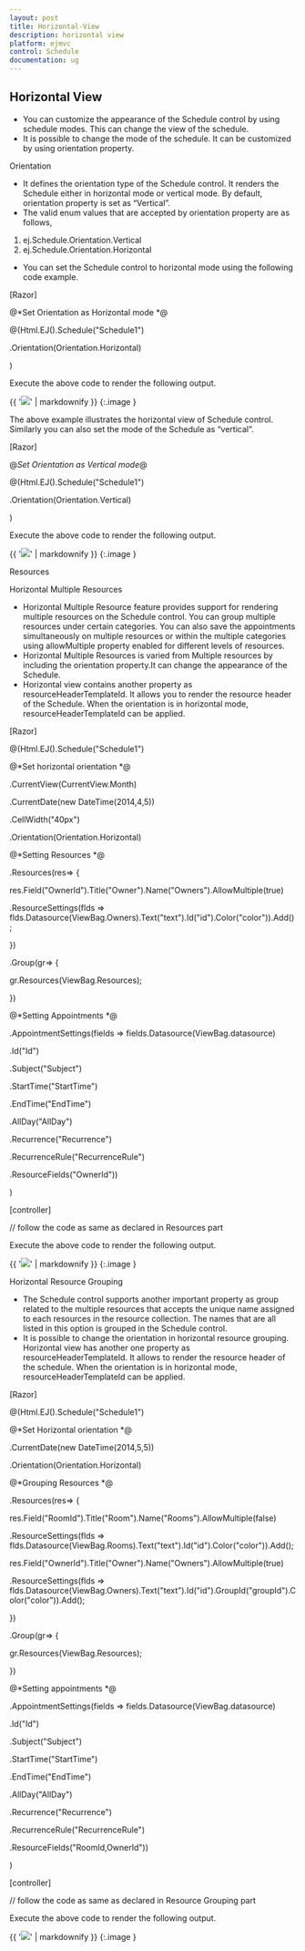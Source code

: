```yaml
---
layout: post
title: Horizontal-View
description: horizontal view
platform: ejmvc
control: Schedule
documentation: ug
---
```


## Horizontal View

* You can customize the appearance of the Schedule control by using schedule modes. This can change the view of the schedule. 
* It is possible to change the mode of the schedule. It can be customized by using orientation property.



Orientation

* It defines the orientation type of the Schedule control. It renders the Schedule  either in horizontal mode or vertical mode. By default, orientation property is set as “Vertical”. 
* The valid enum values that are accepted by orientation property are as follows,
1. ej.Schedule.Orientation.Vertical
2. ej.Schedule.Orientation.Horizontal
* You can set the Schedule control to horizontal mode using the following code example.



[Razor]



@*Set Orientation as Horizontal mode *@

@(Html.EJ().Schedule("Schedule1")

.Orientation(Orientation.Horizontal)

)



Execute the above code to render the following output.



{{ '![](Horizontal-View_images/Horizontal-View_img1.png)' | markdownify }}
{:.image }


The above example illustrates the horizontal view of Schedule control. Similarly you can also set the mode of the Schedule as “vertical”.



[Razor]



@*Set Orientation as Vertical mode*@

@(Html.EJ().Schedule("Schedule1")

.Orientation(Orientation.Vertical)

)



Execute the above code to render the following output.

{{ '![](Horizontal-View_images/Horizontal-View_img2.png)' | markdownify }}
{:.image }


Resources

Horizontal Multiple Resources

* Horizontal Multiple Resource feature provides support for rendering multiple resources on the Schedule control. You can group multiple resources under certain categories. You can also save the appointments simultaneously on multiple resources or within the multiple categories using allowMultiple property enabled for different levels of resources.
* Horizontal Multiple Resources is varied from Multiple resources by including the orientation property.It can change the appearance of the Schedule.
* Horizontal view contains another property as resourceHeaderTemplateId. It allows you to render the resource header of the Schedule. When the orientation is in horizontal mode, resourceHeaderTemplateId can be applied.



[Razor]

@(Html.EJ().Schedule("Schedule1")

@*Set horizontal orientation *@

.CurrentView(CurrentView.Month)

.CurrentDate(new DateTime(2014,4,5))

.CellWidth("40px")

.Orientation(Orientation.Horizontal)

@*Setting Resources *@

.Resources(res=> {

res.Field("OwnerId").Title("Owner").Name("Owners").AllowMultiple(true)

.ResourceSettings(flds => flds.Datasource(ViewBag.Owners).Text("text").Id("id").Color("color")).Add();

})

.Group(gr=> {

gr.Resources(ViewBag.Resources);

})

@*Setting Appointments *@

.AppointmentSettings(fields => fields.Datasource(ViewBag.datasource)

.Id("Id")

.Subject("Subject")

.StartTime("StartTime")

.EndTime("EndTime")

.AllDay("AllDay")

.Recurrence("Recurrence")

.RecurrenceRule("RecurrenceRule")

.ResourceFields("OwnerId"))



)



[controller]

// follow the code as same as declared in Resources part



Execute the above code to render the following output.

{{ '![](Horizontal-View_images/Horizontal-View_img3.png)' | markdownify }}
{:.image }


Horizontal Resource Grouping

* The Schedule control supports another important property as group related to the multiple resources that accepts the unique name assigned to each resources in the resource collection. The names that are all listed in this option is grouped in the Schedule control.
* It is possible to change the orientation in horizontal resource grouping. Horizontal view has another one property as resourceHeaderTemplateId. It allows to render the resource header of the schedule. When the orientation is in horizontal mode, resourceHeaderTemplateId can be applied.



[Razor]



@(Html.EJ().Schedule("Schedule1")

@*Set Horizontal orientation *@

.CurrentDate(new DateTime(2014,5,5))

.Orientation(Orientation.Horizontal)

@*Grouping Resources *@

.Resources(res=> {

res.Field("RoomId").Title("Room").Name("Rooms").AllowMultiple(false)

.ResourceSettings(flds => flds.Datasource(ViewBag.Rooms).Text("text").Id("id").Color("color")).Add();

res.Field("OwnerId").Title("Owner").Name("Owners").AllowMultiple(true)

.ResourceSettings(flds => flds.Datasource(ViewBag.Owners).Text("text").Id("id").GroupId("groupId").Color("color")).Add();

})

.Group(gr=> {

gr.Resources(ViewBag.Resources);

})

@*Setting appointments *@

.AppointmentSettings(fields => fields.Datasource(ViewBag.datasource)

.Id("Id")

.Subject("Subject")

.StartTime("StartTime")

.EndTime("EndTime")

.AllDay("AllDay")

.Recurrence("Recurrence")

.RecurrenceRule("RecurrenceRule")

.ResourceFields("RoomId,OwnerId"))



)



[controller]

// follow the code as same as declared in Resource Grouping  part



Execute the above code to render the following output.



{{ '![](Horizontal-View_images/Horizontal-View_img4.png)' | markdownify }}
{:.image }



